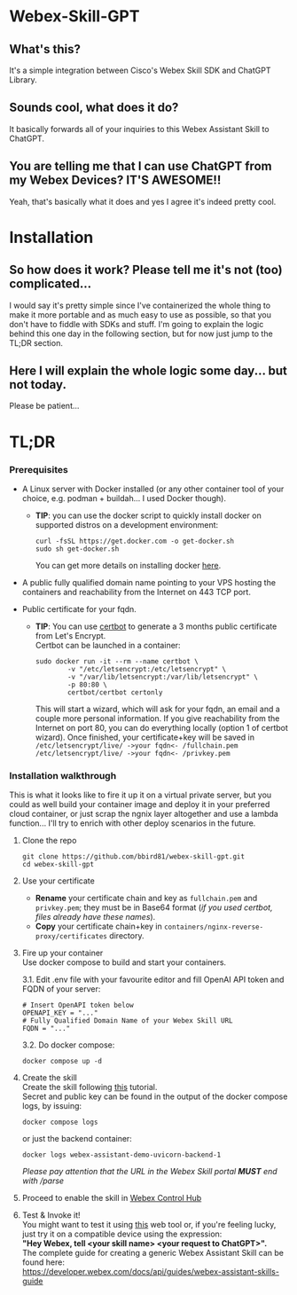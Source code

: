# Webex-Skill-GPT
## What's this?
It's a simple integration between Cisco's Webex Skill SDK and ChatGPT Library.

## Sounds cool, what does it do?
It basically forwards all of your inquiries to this Webex Assistant Skill to ChatGPT.

## You are telling me that I can use ChatGPT from my Webex Devices? IT'S AWESOME!!
Yeah, that's basically what it does and yes I agree it's indeed pretty cool.


# Installation
## So how does it work? Please tell me it's not (too) complicated...
I would say it's pretty simple since I've containerized the whole thing to make it more portable and as much easy to use as possible, so that you don't have to fiddle with SDKs and stuff.
I'm going to explain the logic behind this one day in the following section, but for now just jump to the TL;DR section.

## Here I will explain the whole logic some day... but not today.
Please be patient...

# TL;DR
### Prerequisites
- A Linux server with Docker installed (or any other container tool of your choice, e.g. podman + buildah... I used Docker though).
    - **TIP**: you can use the docker script to quickly install docker on supported distros on a development environment:
        ```
        curl -fsSL https://get.docker.com -o get-docker.sh
        sudo sh get-docker.sh
        ```
        You can get more details on installing docker [here](https://docs.docker.com/engine/install/).
          
- A public fully qualified domain name pointing to your VPS hosting the containers and reachability from the Internet on 443 TCP port.
- Public certificate for your fqdn.
    - **TIP**: You can use [certbot](https://certbot.eff.org/) to generate a 3 months public certificate from Let's Encrypt.  
    Certbot can be launched in a container:
        ```
        sudo docker run -it --rm --name certbot \
                -v "/etc/letsencrypt:/etc/letsencrypt" \
                -v "/var/lib/letsencrypt:/var/lib/letsencrypt" \
                -p 80:80 \
                certbot/certbot certonly
        ```
        This will start a wizard, which will ask for your fqdn, an email and a couple more personal information.
        If you give reachability from the Internet on port 80, you can do everything locally (option 1 of certbot wizard).
        Once finished, your certificate+key will be saved in  
        `/etc/letsencrypt/live/ ->your fqdn<- /fullchain.pem`  
        `/etc/letsencrypt/live/ ->your fqdn<- /privkey.pem`

### Installation walkthrough
This is what it looks like to fire it up it on a virtual private server, but you could as well build your container image and deploy it in your preferred cloud container, or just scrap the ngnix layer altogether and use a lambda function... I'll try to enrich with other deploy scenarios in the future.

1. Clone the repo
    ```
    git clone https://github.com/bbird81/webex-skill-gpt.git
    cd webex-skill-gpt
    ```
2. Use your certificate
    - **Rename** your certificate chain and key as `fullchain.pem` and `privkey.pem`; they must be in Base64 format (_if you used certbot, files already have these names_).
    - **Copy** your certificate chain+key in `containers/nginx-reverse-proxy/certificates` directory.

3. Fire up your container  
    Use docker compose to build and start your containers.  

    3.1. Edit .env file with your favourite editor and fill OpenAI API token and FQDN of your server:
    ```
    # Insert OpenAPI token below
    OPENAPI_KEY = "..."
    # Fully Qualified Domain Name of your Webex Skill URL
    FQDN = "..."
    ```
    3.2. Do docker compose:
    ```
    docker compose up -d
    ```
4. Create the skill  
    Create the skill following [this](https://developer.webex.com/docs/api/guides/webex-assistant-skills-guide-developer-portal-guide#creating-a-skill) tutorial.  
    Secret and public key can be found in the output of the docker compose logs, by issuing:
    ```
    docker compose logs
    ```
    or just the backend container:
    ```
    docker logs webex-assistant-demo-uvicorn-backend-1
    ```
    _Please pay attention that the URL in the Webex Skill portal **MUST** end with /parse_
5. Proceed to enable the skill in [Webex Control Hub](https://admin.webex.com)
6. Test & Invoke it!  
    You might want to test it using [this](https://assistant-web.intelligence.webex.com/) web tool or, if you're feeling lucky, just try it on a compatible device using the expression:  
    **"Hey Webex, tell \<your skill name\> \<your request to ChatGPT\>".**  
    The complete guide for creating a generic Webex Assistant Skill can be found here:  
    https://developer.webex.com/docs/api/guides/webex-assistant-skills-guide